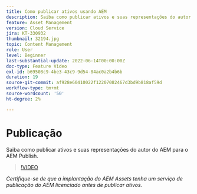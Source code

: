 ```yaml
---
title: Como publicar ativos usando AEM
description: Saiba como publicar ativos e suas representações do autor do AEM para o AEM Publish.
feature: Asset Management
version: Cloud Service
jira: KT-330932
thumbnail: 32194.jpg
topic: Content Management
role: User
level: Beginner
last-substantial-update: 2022-06-14T00:00:00Z
doc-type: Feature Video
exl-id: b69508c9-4be3-43c9-9d54-84ac0a2b4b6b
duration: 19
source-git-commit: af928e60410022f12207082467d3bd9b818af59d
workflow-type: tm+mt
source-wordcount: '50'
ht-degree: 2%

---
```


# Publicação

Saiba como publicar ativos e suas representações do autor do AEM para o AEM Publish.

>[!VIDEO](https://video.tv.adobe.com/v/330932?quality=12&learn=on)

_Certifique-se de que a implantação do AEM Assets tenha um serviço de publicação do AEM licenciado antes de publicar ativos._
